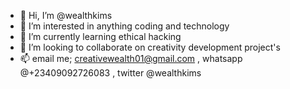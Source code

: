 - 👋 Hi, I’m @wealthkims
- 👀 I’m interested in anything coding and technology 
- 🌱 I’m currently learning ethical hacking
- 💞️ I’m looking to collaborate on creativity development project's 
- 📫 email me; creativewealth01@gmail.com , whatsapp @+23409092726083 , twitter @wealthkims

<!---
wealthkims/wealthkims is a ✨ special ✨ repository because its `README.md` (this file) appears on your GitHub profile.
You can click the Preview link to take a look at your changes.
--->
